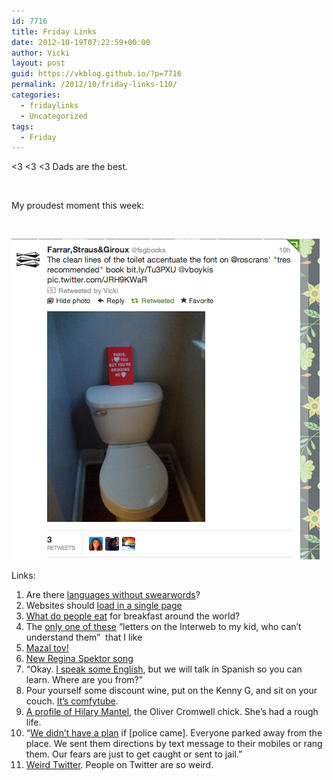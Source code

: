 ```yaml
---
id: 7716
title: Friday Links
date: 2012-10-19T07:22:59+00:00
author: Vicki
layout: post
guid: https://vkblog.github.io/?p=7716
permalink: /2012/10/friday-links-110/
categories:
  - fridaylinks
  - Uncategorized
tags:
  - Friday
---
```

<3 <3 <3 Dads are the best.



&nbsp;

My proudest moment this week:

&nbsp;

[<img class="aligncenter size-full wp-image-7717" title="Screen shot 2012-10-18 at 10.42.09 PM" src="https://raw.githubusercontent.com/vkblog/vkblog.github.io/master/public/img/2012/10/Screen-shot-2012-10-18-at-10.42.09-PM.png" alt="" width="493" height="513" />](https://raw.githubusercontent.com/vkblog/vkblog.github.io/master/public/img/2012/10/Screen-shot-2012-10-18-at-10.42.09-PM.png)

Links:

  1. Are there <a href="http://www.reddit.com/r/linguistics/comments/11n1x8/are_there_any_languages_with_no_words_that_are/" target="_blank">languages without swearwords</a>?
  2. Websites should <a href="http://www.slate.com/articles/technology/technology/2012/10/website_pagination_stories_should_load_into_a_single_page_every_time_.single.html" target="_blank">load in a single page</a>
  3. <a href="http://www.quora.com/Breakfast/What-do-people-eat-for-breakfast-outside-of-the-US" target="_blank">What do people eat</a> for breakfast around the world?
  4. The <a href="http://thehairpin.com/2012/10/for-my-daughter-on-her-first-birthday" target="_blank">only one of these</a> &#8220;letters on the Interweb to my kid, who can&#8217;t understand them&#8221;  that I like
  5. <a href="http://www.kvetchingeditor.com/2012/10/a-day-in-life.html" target="_blank">Mazal tov!</a>
  6. <a href="http://www.youtube.com/watch?feature=player_embedded&v=7mBfW-CdgLE#!" target="_blank">New Regina Spektor song</a>
  7. “Okay. <a href="http://thehairpin.com/2012/10/servicio-tecnico" target="_blank">I speak some English</a>, but we will talk in Spanish so you can learn. Where are you from?”
  8. Pour yourself some discount wine, put on the Kenny G, and sit on your couch. <a href="http://www.comfytube.com/" target="_blank">It&#8217;s comfytube</a>.
  9. <a href="http://www.newstatesman.com/culture/culture/2012/10/unquiet-mind-hilary-mantel" target="_blank">A profile of Hilary Mantel</a>, the Oliver Cromwell chick. She&#8217;s had a rough life.
 10. &#8220;<a href="http://www.guardian.co.uk/world/2012/oct/15/saudi-secret-cinema-red-wax" target="_blank">We didn&#8217;t have a plan</a> if [police came]. Everyone parked away from the place. We sent them directions by text message to their mobiles or rang them. Our fears are just to get caught or sent to jail.&#8221;
 11. <a href="http://slacktory.com/2012/10/weird-twitter-explained/" target="_blank">Weird Twitter</a>. People on Twitter are so weird.